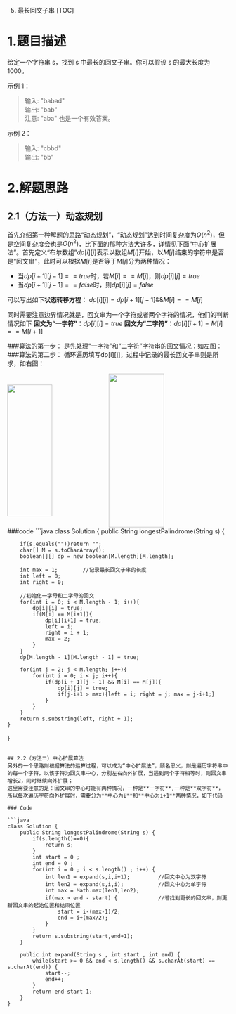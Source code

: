  5. 最长回文子串
[TOC]
# 1.题目描述
给定一个字符串 s，找到 s 中最长的回文子串。你可以假设 s 的最大长度为 1000。

示例 1：

>输入: "babad"<br>
>输出: "bab"<br>
>注意: "aba" 也是一个有效答案。

示例 2：

>输入: "cbbd"<br>
>输出: "bb"

# 2.解题思路
## 2.1（方法一）动态规划
首先介绍第一种解题的思路“动态规划”，“动态规划”达到时间复杂度为$O(n^2)$，但是空间复杂度会也是$O(n^2)$，比下面的那种方法大许多，详情见下面“中心扩展法”。首先定义“布尔数组”$dp[i][j]$表示以数组$M[i]$开始，以$M[j]$结束的字符串是否是“回文串”，此时可以根据$M[i]$是否等于$M[j]$分为两种情况：
- 当$dp[i+1][j-1] == true$时，若$M[i] == M[j]$，则$dp[i][j] = true$
- 当$dp[i+1][j-1] == false$时，则$dp[i][j] = false$

可以写出如下**状态转移方程**：
$dp[i][j] = dp[i+1][j-1] \&\& M[i] == M[j]$

同时需要注意边界情况就是，回文串为一个字符或者两个字符的情况，他们的判断情况如下
**回文为“一字符”**：$dp[i][i] = true$
**回文为“二字符”**：$dp[i][i+1] = M[i]==M[i+1]$

###算法的第一步：
是先处理“一字符”和“二字符”字符串的回文情况：如左图：
###算法的第二步：
循环遍历填写dp[i][j]，过程中记录的最长回文子串则是所求，如右图：

<img src="http://m.qpic.cn/psb?/V13GwjsR2nwpOe/StF7hs6zite65ERpyMnj7H2VtejDWJysIVaZolLqb90!/b/dFMBAAAAAAAA&bo=kgGdAQAAAAADBy0!&rf=viewer_4" width = "45%" height = "300" div align=center />

<img src="http://m.qpic.cn/psb?/V13GwjsR2nwpOe/ZWg8S6a*zhuejHYZPO*GSMWtSzdROz3XJOZBGqYHKcM!/b/dLYAAAAAAAAA&bo=zQHjAQAAAAADFxw!&rf=viewer_4" width = "50%" height = "350" div align=center />
###code
```java
class Solution {
    public String longestPalindrome(String s) {

        if(s.equals(""))return "";
        char[] M = s.toCharArray();
        boolean[][] dp = new boolean[M.length][M.length];

        int max = 1;        //记录最长回文子串的长度
        int left = 0;
        int right = 0;

        //初始化一字母和二字母的回文
        for(int i = 0; i < M.length - 1; i++){
            dp[i][i] = true;
            if(M[i] == M[i+1]){
                dp[i][i+1] = true;
                left = i;
                right = i + 1;
                max = 2;
            }  
        }
        dp[M.length - 1][M.length - 1] = true;

        for(int j = 2; j < M.length; j++){
            for(int i = 0; i < j; i++){
                if(dp[i + 1][j - 1] && M[i] == M[j]){
                    dp[i][j] = true;
                    if(j-i+1 > max){left = i; right = j; max = j-i+1;}
                }
            }
        }
        return s.substring(left, right + 1);
    }
}
```

## 2.2（方法二）中心扩展算法
另外的一个思路则根据算法的运算过程，可以成为“中心扩展法”，顾名思义，则是遍历字符串中的每一个字符，以该字符为回文串中心，分别左右向外扩展，当遇到两个字符相等时，则回文串增长2，同时继续向外扩展；
这里需要注意的是：回文串的中心可能有两种情况，一种是**一字符**,一种是**双字符**，所以每次遍历字符向外扩展时，需要分为**中心为i**和**中心为i+1**两种情况，如下代码

### Code

```java
class Solution {
    public String longestPalindrome(String s) {
        if(s.length()==0){
            return s;
        }
        int start = 0 ;
        int end = 0 ;
        for(int i = 0 ; i < s.length() ; i++) {
            int len1 = expand(s,i,i+1);         //回文中心为双字符
            int len2 = expand(s,i,i);           //回文中心为单字符
            int max = Math.max(len1,len2);
            if(max > end - start) {             //若找到更长的回文串，则更新回文串的起始位置和结束位置
                start = i-(max-1)/2;
                end = i+(max/2);
            }
        }
        return s.substring(start,end+1);
    }
    
    public int expand(String s , int start , int end) {
        while(start >= 0 && end < s.length() && s.charAt(start) == s.charAt(end)) {
            start--;
            end++;
        }
        return end-start-1;
    }
}

```